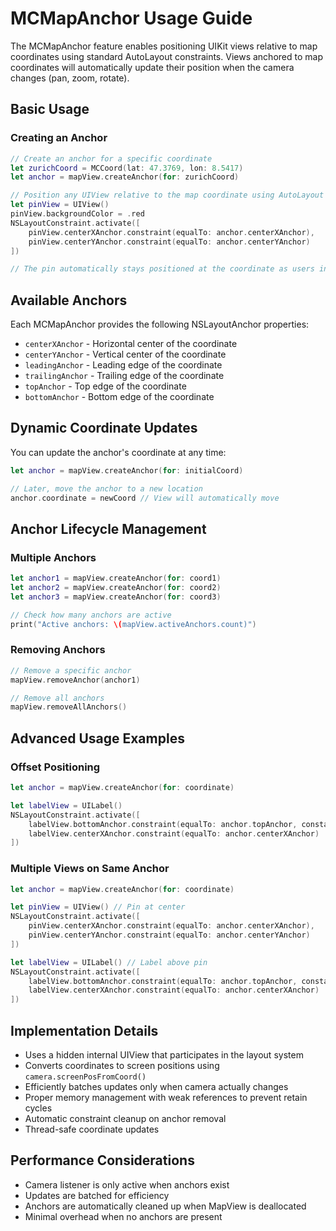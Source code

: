 # MCMapAnchor Usage Guide

The MCMapAnchor feature enables positioning UIKit views relative to map coordinates using standard AutoLayout constraints. Views anchored to map coordinates will automatically update their position when the camera changes (pan, zoom, rotate).

## Basic Usage

### Creating an Anchor

```swift
// Create an anchor for a specific coordinate
let zurichCoord = MCCoord(lat: 47.3769, lon: 8.5417)
let anchor = mapView.createAnchor(for: zurichCoord)

// Position any UIView relative to the map coordinate using AutoLayout
let pinView = UIView()
pinView.backgroundColor = .red
NSLayoutConstraint.activate([
    pinView.centerXAnchor.constraint(equalTo: anchor.centerXAnchor),
    pinView.centerYAnchor.constraint(equalTo: anchor.centerYAnchor)
])

// The pin automatically stays positioned at the coordinate as users interact with the map
```

## Available Anchors

Each MCMapAnchor provides the following NSLayoutAnchor properties:

- `centerXAnchor` - Horizontal center of the coordinate
- `centerYAnchor` - Vertical center of the coordinate  
- `leadingAnchor` - Leading edge of the coordinate
- `trailingAnchor` - Trailing edge of the coordinate
- `topAnchor` - Top edge of the coordinate
- `bottomAnchor` - Bottom edge of the coordinate

## Dynamic Coordinate Updates

You can update the anchor's coordinate at any time:

```swift
let anchor = mapView.createAnchor(for: initialCoord)

// Later, move the anchor to a new location
anchor.coordinate = newCoord // View will automatically move
```

## Anchor Lifecycle Management

### Multiple Anchors

```swift
let anchor1 = mapView.createAnchor(for: coord1)
let anchor2 = mapView.createAnchor(for: coord2) 
let anchor3 = mapView.createAnchor(for: coord3)

// Check how many anchors are active
print("Active anchors: \(mapView.activeAnchors.count)")
```

### Removing Anchors

```swift
// Remove a specific anchor
mapView.removeAnchor(anchor1)

// Remove all anchors
mapView.removeAllAnchors()
```

## Advanced Usage Examples

### Offset Positioning

```swift
let anchor = mapView.createAnchor(for: coordinate)

let labelView = UILabel()
NSLayoutConstraint.activate([
    labelView.bottomAnchor.constraint(equalTo: anchor.topAnchor, constant: -10),
    labelView.centerXAnchor.constraint(equalTo: anchor.centerXAnchor)
])
```

### Multiple Views on Same Anchor

```swift
let anchor = mapView.createAnchor(for: coordinate)

let pinView = UIView() // Pin at center
NSLayoutConstraint.activate([
    pinView.centerXAnchor.constraint(equalTo: anchor.centerXAnchor),
    pinView.centerYAnchor.constraint(equalTo: anchor.centerYAnchor)
])

let labelView = UILabel() // Label above pin
NSLayoutConstraint.activate([
    labelView.bottomAnchor.constraint(equalTo: anchor.topAnchor, constant: -5),
    labelView.centerXAnchor.constraint(equalTo: anchor.centerXAnchor)
])
```

## Implementation Details

- Uses a hidden internal UIView that participates in the layout system
- Converts coordinates to screen positions using `camera.screenPosFromCoord()`
- Efficiently batches updates only when camera actually changes
- Proper memory management with weak references to prevent retain cycles
- Automatic constraint cleanup on anchor removal
- Thread-safe coordinate updates

## Performance Considerations

- Camera listener is only active when anchors exist
- Updates are batched for efficiency 
- Anchors are automatically cleaned up when MapView is deallocated
- Minimal overhead when no anchors are present